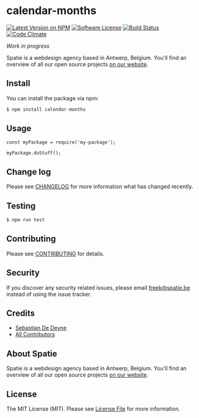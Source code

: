 # calendar-months

[![Latest Version on NPM](https://img.shields.io/npm/v/calendar-months.svg?style=flat-square)](https://npmjs.com/package/calendar-months)
[![Software License](https://img.shields.io/badge/license-MIT-brightgreen.svg?style=flat-square)](LICENSE.md)
[![Build Status](https://img.shields.io/travis/spatie/calendar-months/master.svg?style=flat-square)](https://travis-ci.org/spatie/calendar-months)
[![Code Climate](https://img.shields.io/codeclimate/github/spatie/calendar-months.svg?style=flat-square)](https://img.shields.io/codeclimate/github/spatie/calendar-months.svg)

*Work in progress*

Spatie is a webdesign agency based in Antwerp, Belgium. You'll find an overview of all our open source projects [on our website](https://spatie.be/opensource).

## Install

You can install the package via npm:

```bash
$ npm install calendar-months
```

## Usage

```es6
const myPackage = require('my-package');

myPackage.doStuff();
```

## Change log

Please see [CHANGELOG](CHANGELOG.md) for more information what has changed recently.

## Testing

``` bash
$ npm run test
```

## Contributing

Please see [CONTRIBUTING](CONTRIBUTING.md) for details.

## Security

If you discover any security related issues, please email freek@spatie.be instead of using the issue tracker.

## Credits

- [Sebastian De Deyne](https://github.com/sebastiandedeyne)
- [All Contributors](../../contributors)

## About Spatie
Spatie is a webdesign agency based in Antwerp, Belgium. You'll find an overview of all our open source projects [on our website](https://spatie.be/opensource).

## License

The MIT License (MIT). Please see [License File](LICENSE.md) for more information.

